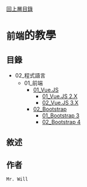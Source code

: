 [回上層目錄](../README.md)

# `前端`的教學

## **目錄**
+ 02_程式語言
    + 01_前端
        + [01_Vue.JS](01_VueJS/README.md)
            + [01_Vue.JS 2.X](01_VueJS/01_VueJS2/README.md)
            + [02_Vue.JS 3.X](01_VueJS/02_VueJS3/README.md)
        + [02_Bootstrap](02_Bootstrap/README.md)
            + [01_Bootstrap 3](02_Bootstrap/01_Bootstrap3/README.md)
            + [02_Bootstrap 4](02_Bootstrap/02_Bootstrap4/README.md)

## **敘述**

## **作者**
`Mr. Will`
